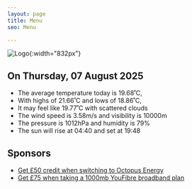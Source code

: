 ```yaml
---
layout: page
title: Menu
seo: Menu

---
```


![Logo](/images/logo.jpg){:width="832px"}

<!-- weather_marker starts -->
## On Thursday, 07 August 2025

- The average temperature today is 19.68˚C,
- With highs of 21.66˚C and lows of 18.86˚C,
- It may feel like 19.77˚C with scattered clouds
- The wind speed is 3.58m/s and visibility is 10000m
- The pressure is 1012hPa and humidity is 79%
- The sun will rise at 04:40 and set at 19:48

<!-- weather_marker ends -->

## Sponsors

- [Get £50 credit when switching to Octopus Energy](https://bit.ly/3oD1nnS)
- [Get £75 when taking a 1000mb YouFibre broadband plan](https://aklam.io/91zWhU?)

